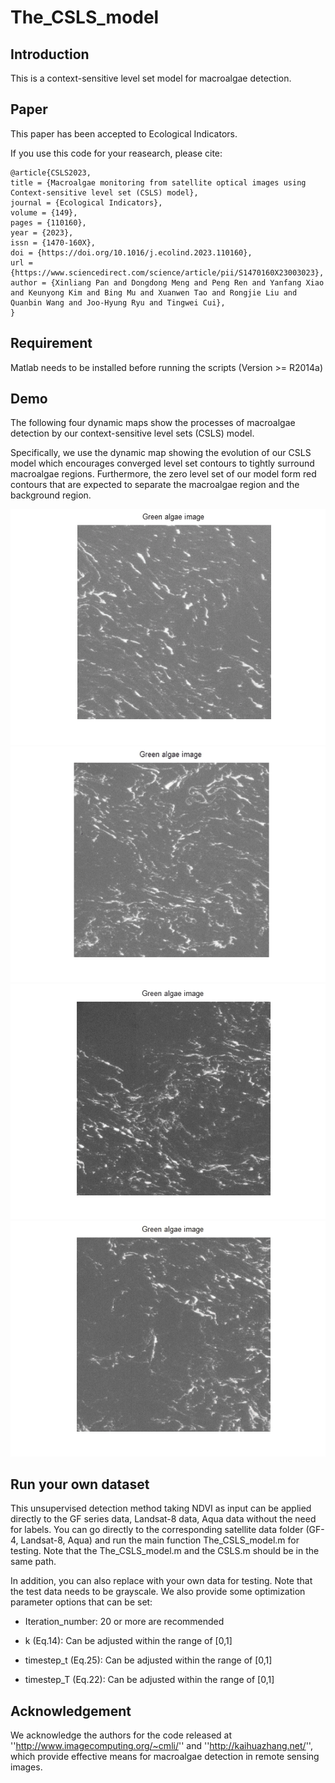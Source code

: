 # The_CSLS_model

## Introduction

This is a context-sensitive level set model for macroalgae detection.

## Paper

This paper has been accepted to Ecological Indicators.

If you use this code for your reasearch, please cite:

```
@article{CSLS2023,
title = {Macroalgae monitoring from satellite optical images using Context-sensitive level set (CSLS) model},
journal = {Ecological Indicators},
volume = {149},
pages = {110160},
year = {2023},
issn = {1470-160X},
doi = {https://doi.org/10.1016/j.ecolind.2023.110160},
url = {https://www.sciencedirect.com/science/article/pii/S1470160X23003023},
author = {Xinliang Pan and Dongdong Meng and Peng Ren and Yanfang Xiao and Keunyong Kim and Bing Mu and Xuanwen Tao and Rongjie Liu and Quanbin Wang and Joo-Hyung Ryu and Tingwei Cui},
}
```

## Requirement

Matlab needs to be installed before running the scripts (Version >= R2014a)


## Demo

The following four dynamic maps show the processes of macroalgae detection by our context-sensitive level sets (CSLS) model.

Specifically, we use the dynamic map showing the evolution of our CSLS model which encourages converged level set contours to tightly surround macroalgae regions. Furthermore, the zero level set of our model form red contours that are expected to separate the macroalgae region and the background region.

![image](https://github.com/DongdongMeng/The_CSLS_model/blob/master/Sample%201.gif)
![image](https://github.com/DongdongMeng/The_CSLS_model/blob/master/Sample%202.gif)
![image](https://github.com/DongdongMeng/The_CSLS_model/blob/master/Sample%203.gif)
![image](https://github.com/DongdongMeng/The_CSLS_model/blob/master/Sample%204.gif)

## Run your own dataset

This unsupervised detection method taking NDVI as input can be applied directly to the GF series data, Landsat-8 data, Aqua data without the need for labels. You can go directly to the corresponding satellite data folder (GF-4, Landsat-8, Aqua) and run the main function The_CSLS_model.m for testing. Note that the The_CSLS_model.m and the CSLS.m should be in the same path. 

In addition, you can also replace with your own data for testing. Note that the test data needs to be grayscale. We also provide some optimization parameter options that can be set:

* Iteration_number: 20 or more are recommended

* k (Eq.14): Can be adjusted within the range of [0,1]

* timestep_t (Eq.25): Can be adjusted within the range of [0,1]

* timestep_T (Eq.22): Can be adjusted within the range of [0,1]


## Acknowledgement

We acknowledge the authors for the code released at ''http://www.imagecomputing.org/~cmli/'' and ''http://kaihuazhang.net/'', which provide effective means for macroalgae detection in remote sensing images.
